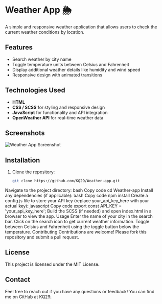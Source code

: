 # Weather App 🌦️

A simple and responsive weather application that allows users to check the current weather conditions by location.

## Features
- Search weather by city name
- Toggle temperature units between Celsius and Fahrenheit
- Display additional weather details like humidity and wind speed
- Responsive design with animated transitions

## Technologies Used
- **HTML**
- **CSS / SCSS** for styling and responsive design
- **JavaScript** for functionality and API integration
- **OpenWeather API** for real-time weather data

## Screenshots
![Weather App Screenshot](images/screenshot.png)

## Installation
1. Clone the repository:
   ```bash
   git clone https://github.com/KQ29/Weather-app.git
Navigate to the project directory:
bash
Copy code
cd Weather-app
Install any dependencies (if applicable):
bash
Copy code
npm install
Create a config.js file to store your API key (replace your_api_key_here with your actual key):
javascript
Copy code
export const API_KEY = 'your_api_key_here';
Build the SCSS (if needed) and open index.html in a browser to view the app.
Usage
Enter the name of your city in the search bar.
Click on the search icon to get current weather information.
Toggle between Celsius and Fahrenheit using the toggle button below the temperature.
Contributing
Contributions are welcome! Please fork this repository and submit a pull request.

## License
This project is licensed under the MIT License.

## Contact
Feel free to reach out if you have any questions or feedback! You can find me on GitHub at KQ29.